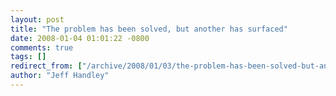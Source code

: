 ```yaml
---
layout: post
title: "The problem has been solved, but another has surfaced"
date: 2008-01-04 01:01:22 -0800
comments: true
tags: []
redirect_from: ["/archive/2008/01/03/the-problem-has-been-solved-but-another-has-surfaced.aspx/"]
author: "Jeff Handley"
---
```



